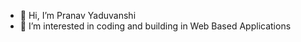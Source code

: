 - 👋 Hi, I’m Pranav Yaduvanshi
- 👀 I’m interested in coding and building in Web Based Applications

<!---
pranav1-git/pranav1-git is a ✨ special ✨ repository because its `README.md` (this file) appears on your GitHub profile.
You can click the Preview link to take a look at your changes.
--->
